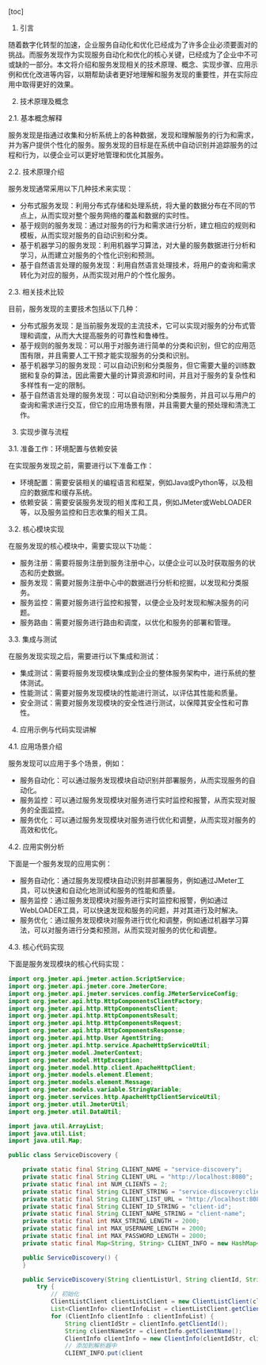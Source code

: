 
[toc]                    
                
                
1. 引言

随着数字化转型的加速，企业服务自动化和优化已经成为了许多企业必须要面对的挑战。而服务发现作为实现服务自动化和优化的核心关键，已经成为了企业中不可或缺的一部分。本文将介绍和服务发现相关的技术原理、概念、实现步骤、应用示例和优化改进等内容，以期帮助读者更好地理解和服务发现的重要性，并在实际应用中取得更好的效果。

2. 技术原理及概念

2.1. 基本概念解释

服务发现是指通过收集和分析系统上的各种数据，发现和理解服务的行为和需求，并为客户提供个性化的服务。服务发现的目标是在系统中自动识别并追踪服务的过程和行为，以便企业可以更好地管理和优化其服务。

2.2. 技术原理介绍

服务发现通常采用以下几种技术来实现：

- 分布式服务发现：利用分布式存储和处理系统，将大量的数据分布在不同的节点上，从而实现对整个服务网络的覆盖和数据的实时性。
- 基于规则的服务发现：通过对服务的行为和需求进行分析，建立相应的规则和模板，从而实现对服务的自动识别和分类。
- 基于机器学习的服务发现：利用机器学习算法，对大量的服务数据进行分析和学习，从而建立对服务的个性化识别和预测。
- 基于自然语言处理的服务发现：利用自然语言处理技术，将用户的查询和需求转化为对应的服务，从而实现对用户的个性化服务。

2.3. 相关技术比较

目前，服务发现的主要技术包括以下几种：

- 分布式服务发现：是当前服务发现的主流技术，它可以实现对服务的分布式管理和调度，从而大大提高服务的可靠性和鲁棒性。
- 基于规则的服务发现：可以用于对服务进行简单的分类和识别，但它的应用范围有限，并且需要人工干预才能实现服务的分类和识别。
- 基于机器学习的服务发现：可以自动识别和分类服务，但它需要大量的训练数据和复杂的算法，因此需要大量的计算资源和时间，并且对于服务的复杂性和多样性有一定的限制。
- 基于自然语言处理的服务发现：可以自动识别和分类服务，并且可以与用户的查询和需求进行交互，但它的应用场景有限，并且需要大量的预处理和清洗工作。

3. 实现步骤与流程

3.1. 准备工作：环境配置与依赖安装

在实现服务发现之前，需要进行以下准备工作：

- 环境配置：需要安装相关的编程语言和框架，例如Java或Python等，以及相应的数据库和缓存系统。
- 依赖安装：需要安装服务发现的相关库和工具，例如JMeter或WebLOADER等，以及服务监控和日志收集的相关工具。

3.2. 核心模块实现

在服务发现的核心模块中，需要实现以下功能：

- 服务注册：需要将服务注册到服务注册中心，以便企业可以及时获取服务的状态和历史数据。
- 服务发现：需要对服务注册中心中的数据进行分析和挖掘，以发现和分类服务。
- 服务监控：需要对服务进行监控和报警，以便企业及时发现和解决服务的问题。
- 服务路由：需要对服务进行路由和调度，以优化和服务的部署和管理。

3.3. 集成与测试

在服务发现实现之后，需要进行以下集成和测试：

- 集成测试：需要将服务发现模块集成到企业的整体服务架构中，进行系统的整体测试。
- 性能测试：需要对服务发现模块的性能进行测试，以评估其性能和质量。
- 安全测试：需要对服务发现模块的安全性进行测试，以保障其安全性和可靠性。

4. 应用示例与代码实现讲解

4.1. 应用场景介绍

服务发现可以应用于多个场景，例如：

- 服务自动化：可以通过服务发现模块自动识别并部署服务，从而实现服务的自动化。
- 服务监控：可以通过服务发现模块对服务进行实时监控和报警，从而实现对服务的全面监控。
- 服务优化：可以通过服务发现模块对服务进行优化和调整，从而实现对服务的高效和优化。

4.2. 应用实例分析

下面是一个服务发现的应用实例：

- 服务自动化：通过服务发现模块自动识别并部署服务，例如通过JMeter工具，可以快速和自动化地测试和服务的性能和质量。
- 服务监控：通过服务发现模块对服务进行实时监控和报警，例如通过WebLOADER工具，可以快速发现和服务的问题，并对其进行及时解决。
- 服务优化：通过服务发现模块对服务进行优化和调整，例如通过机器学习算法，可以对服务进行分类和预测，从而实现对服务的优化和调整。

4.3. 核心代码实现

下面是服务发现模块的核心代码实现：

```java
import org.jmeter.api.jmeter.action.ScriptService;
import org.jmeter.api.jmeter.core.JmeterCore;
import org.jmeter.api.jmeter.services.config.JMeterServiceConfig;
import org.jmeter.api.http.HttpComponentsClientFactory;
import org.jmeter.api.http.HttpComponentsClient;
import org.jmeter.api.http.HttpComponentsResult;
import org.jmeter.api.http.HttpComponentsRequest;
import org.jmeter.api.http.HttpComponentsResponse;
import org.jmeter.api.http.User AgentString;
import org.jmeter.api.http.service.ApacheHttpServiceUtil;
import org.jmeter.model.JmeterContext;
import org.jmeter.model.HttpException;
import org.jmeter.model.http.client.ApacheHttpClient;
import org.jmeter.models.element.Element;
import org.jmeter.models.element.Message;
import org.jmeter.models.variable.StringVariable;
import org.jmeter.services.http.ApacheHttpClientServiceUtil;
import org.jmeter.util.JmeterUtil;
import org.jmeter.util.DataUtil;

import java.util.ArrayList;
import java.util.List;
import java.util.Map;

public class ServiceDiscovery {

    private static final String CLIENT_NAME = "service-discovery";
    private static final String CLIENT_URL = "http://localhost:8080";
    private static final int NUM_CLIENTS = 2;
    private static final String CLIENT_STRING = "service-discovery:client-list";
    private static final String CLIENT_LIST_URL = "http://localhost:8080/service-discovery/client-list";
    private static final String CLIENT_ID_STRING = "client-id";
    private static final String CLIENT_NAME_STRING = "client-name";
    private static final int MAX_STRING_LENGTH = 2000;
    private static final int MAX_USERNAME_LENGTH = 2000;
    private static final int MAX_PASSWORD_LENGTH = 2000;
    private static final Map<String, String> CLIENT_INFO = new HashMap<>();

    public ServiceDiscovery() {
    }

    public ServiceDiscovery(String clientListUrl, String clientId, String clientName) {
        try {
            // 初始化
            ClientListClient clientListClient = new ClientListClient(clientListUrl);
            List<ClientInfo> clientInfoList = clientListClient.getClientInfoList();
            for (ClientInfo clientInfo : clientInfoList) {
                String clientIdStr = clientInfo.getClientId();
                String clientNameStr = clientInfo.getClientName();
                ClientInfo clientInfo = new ClientInfo(clientIdStr, clientNameStr);
                // 添加到解析器中
                CLIENT_INFO.put(client

